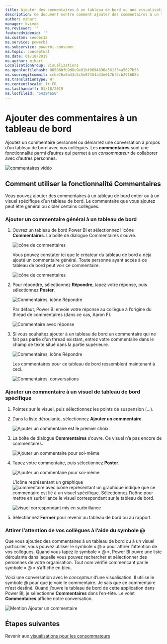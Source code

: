 ```yaml
---
title: Ajouter des commentaires à un tableau de bord ou une visualisation
description: Ce document montre comment ajouter des commentaires à un tableau de bord ou un visuel et comment les utiliser pour converser avec des collaborateurs.
author: mihart
manager: kvivek
ms.reviewer: ''
featuredvideoid: ''
ms.custom: seodec18
ms.service: powerbi
ms.subservice: powerbi-consumer
ms.topic: conceptual
ms.date: 01/18/2019
ms.author: mihart
LocalizationGroup: Visualizations
ms.openlocfilehash: 085860fb9d8e9e01bf0694896a561f34a5627b53
ms.sourcegitcommit: ccbe76a0a43c5c5e87354a33e617bf3cb291608e
ms.translationtype: HT
ms.contentlocale: fr-FR
ms.lasthandoff: 01/18/2019
ms.locfileid: "54394650"
---
```

# <a name="add-comments-to-a-dashboard"></a>Ajouter des commentaires à un tableau de bord
Ajoutez un commentaire personnel ou démarrez une conversation à propos d’un tableau de bord avec vos collègues. Les **commentaires** sont une fonctionnalité parmi d’autres qui permet à un *consommateur* de collaborer avec d’autres personnes. 

![commentaires vidéo](media/end-user-comment/comment.gif)

## <a name="how-to-use-the-comments-feature"></a>Comment utiliser la fonctionnalité Commentaires
Vous pouvez ajouter des commentaires à un tableau de bord entier ou à un visuel spécifique d’un tableau de bord. Le commentaire que vous ajoutez peut être général ou cibler certains collègues.  

### <a name="add-a-general-dashboard-comment"></a>Ajouter un commentaire général à un tableau de bord
1. Ouvrez un tableau de bord Power BI et sélectionnez l’icône **Commentaires**. La boîte de dialogue Commentaires s’ouvre.

    ![icône de commentaires](media/end-user-comment/power-bi-comment-icon.png)

    Vous pouvez constater ici que le créateur du tableau de bord a déjà ajouté un commentaire général.  Toute personne ayant accès à ce tableau de bord peut voir ce commentaire.

    ![icône de commentaires](media/end-user-comment/power-bi-dash-comment.png)

2. Pour répondre, sélectionnez **Répondre**, tapez votre réponse, puis sélectionnez **Poster**.  

    ![Commentaires, icône Répondre](media/end-user-comment/power-bi-comment-reply.png)

    Par défaut, Power BI envoie votre réponse au collègue à l’origine du thread de commentaires (dans ce cas, Aaron F). 

    ![Commentaire avec réponse](media/end-user-comment/power-bi-response.png)

 3. Si vous souhaitez ajouter à un tableau de bord un commentaire qui ne fait pas partie d’un thread existant, entrez votre commentaire dans le champ de texte situé dans la partie supérieure.

    ![Commentaires, icône Répondre](media/end-user-comment/power-bi-new-comment.png)

    Les commentaires pour ce tableau de bord ressemblent maintenant à ceci.

    ![Commentaires, conversations](media/end-user-comment/power-bi-comment-conversation.png)

### <a name="add-a-comment-to-a-specific-dashboard-visual"></a>Ajouter un commentaire à un visuel de tableau de bord spécifique
1. Pointez sur le visuel, puis sélectionnez les points de suspension (...).    
2. Dans la liste déroulante, sélectionnez **Ajouter un commentaire**.

    ![Ajouter un commentaire est le premier choix](media/end-user-comment/power-bi-comment.png)  

3.  La boîte de dialogue **Commentaires** s’ouvre. Ce visuel n’a pas encore de commentaires. 

    ![Ajouter un commentaire pour soi-même](media/end-user-comment/power-bi-comment-visual.png)  

4. Tapez votre commentaire, puis sélectionnez **Poster**.

    ![Ajouter un commentaire pour soi-même](media/end-user-comment/power-bi-comment-spike.png)  

    L’icône représentant un graphique ![commentaire avec icône représentant un graphique](media/end-user-comment/power-bi-comment-chart-icon.png) indique que ce commentaire est lié à un visuel spécifique. Sélectionnez l’icône pour mettre en surbrillance le visuel correspondant sur le tableau de bord.

    ![visuel correspondant mis en surbrillance](media/end-user-comment/power-bi-comment-highlight.png)

5. Sélectionnez **Fermer** pour revenir au tableau de bord ou au rapport.

### <a name="get-your-colleagues-attention-by-using-the--sign"></a>Attirer l’attention de vos collègues à l’aide du symbole @
Que vous ajoutiez des commentaires à un tableau de bord ou à un visuel particulier, vous pouvez utiliser le symbole « @ » pour attirer l’attention de vos collègues.  Quand vous tapez le symbole « @ », Power BI ouvre une liste déroulante dans laquelle vous pouvez rechercher et sélectionner des personnes de votre organisation. Tout nom vérifié commençant par le symbole « @ » s’affiche en bleu. 

Voici une conversation avec le *concepteur* d’une visualisation. Il utilise le symbole @ pour que je voie le commentaire. Je sais que ce commentaire m’est destiné. Quand j’ouvre le tableau de bord de cette application dans Power BI, je sélectionne **Commentaires** dans l’en-tête. Le volet **Commentaires** affiche notre conversation.

![Mention Ajouter un commentaire](media/end-user-comment/power-bi-comment-convo.png)  



## <a name="next-steps"></a>Étapes suivantes
Revenir aux [visualisations pour les consommateurs](end-user-visualizations.md)    
<!--[Select a visualization to open a report](end-user-open-report.md)-->